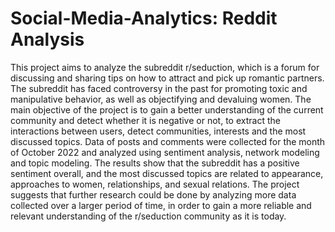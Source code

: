 # Social-Media-Analytics: Reddit Analysis
This project aims to analyze the subreddit r/seduction, which is a forum for discussing and sharing tips on how to attract and pick up romantic partners. The subreddit has faced controversy in the past for promoting toxic and manipulative behavior, as well as objectifying and devaluing women. The main objective of the project is to gain a better understanding of the current community and detect whether it is negative or not, to extract the interactions between users, detect communities, interests and the most discussed topics. Data of posts and comments were collected for the month of October 2022 and analyzed using sentiment analysis, network modeling and topic modeling. The results show that the subreddit has a positive sentiment overall, and the most discussed topics are related to appearance, approaches to women, relationships, and sexual relations. The project suggests that further research could be done by analyzing more data collected over a larger period of time, in order to gain a more reliable and relevant understanding of the r/seduction community as it is today.
